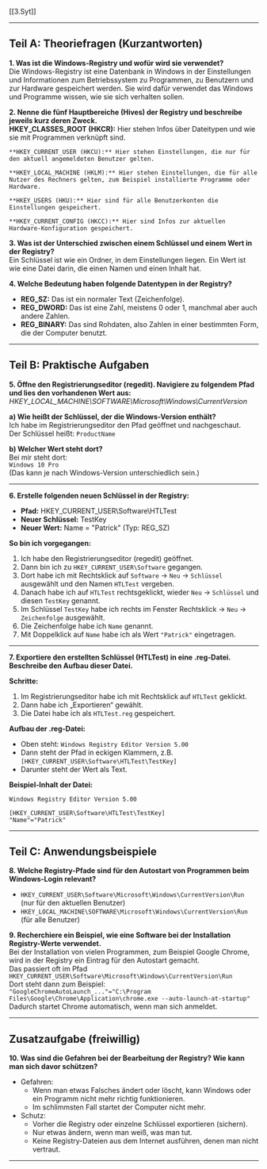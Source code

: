 [[3.Syt]]
___
## Teil A: Theoriefragen (Kurzantworten)

**1. Was ist die Windows-Registry und wofür wird sie verwendet?**  
Die Windows-Registry ist eine Datenbank in Windows in der Einstellungen und Informationen zum Betriebssystem zu Programmen, zu Benutzern und zur Hardware gespeichert werden. Sie wird dafür verwendet das Windows und Programme wissen, wie sie sich verhalten sollen.

**2. Nenne die fünf Hauptbereiche (Hives) der Registry und beschreibe jeweils kurz deren Zweck.**  
**HKEY_CLASSES_ROOT (HKCR):** Hier stehen Infos über Dateitypen und wie sie mit Programmen verknüpft sind.

	**HKEY_CURRENT_USER (HKCU):** Hier stehen Einstellungen, die nur für den aktuell angemeldeten Benutzer gelten.
	
	**HKEY_LOCAL_MACHINE (HKLM):** Hier stehen Einstellungen, die für alle Nutzer des Rechners gelten, zum Beispiel installierte Programme oder Hardware.
	
	**HKEY_USERS (HKU):** Hier sind für alle Benutzerkonten die Einstellungen gespeichert.
	
	**HKEY_CURRENT_CONFIG (HKCC):** Hier sind Infos zur aktuellen Hardware-Konfiguration gespeichert.

**3. Was ist der Unterschied zwischen einem Schlüssel und einem Wert in der Registry?**  
Ein Schlüssel ist wie ein Ordner, in dem Einstellungen liegen. Ein Wert ist wie eine Datei darin, die einen Namen und einen Inhalt hat.

**4. Welche Bedeutung haben folgende Datentypen in der Registry?**  
- **REG_SZ:** Das ist ein normaler Text (Zeichenfolge).
- **REG_DWORD:** Das ist eine Zahl, meistens 0 oder 1, manchmal aber auch andere Zahlen.
- **REG_BINARY:** Das sind Rohdaten, also Zahlen in einer bestimmten Form, die der Computer benutzt.

---

## Teil B: Praktische Aufgaben

**5. Öffne den Registrierungseditor (regedit). Navigiere zu folgendem Pfad und lies den vorhandenen Wert aus:**  
*HKEY_LOCAL_MACHINE\SOFTWARE\Microsoft\Windows\CurrentVersion*

**a) Wie heißt der Schlüssel, der die Windows-Version enthält?**  
Ich habe im Registrierungseditor den Pfad geöffnet und nachgeschaut.  
Der Schlüssel heißt: `ProductName`

**b) Welcher Wert steht dort?**  
Bei mir steht dort:  
`Windows 10 Pro`  
(Das kann je nach Windows-Version unterschiedlich sein.)

---

**6. Erstelle folgenden neuen Schlüssel in der Registry:**  
- **Pfad:** HKEY_CURRENT_USER\Software\HTLTest  
- **Neuer Schlüssel:** TestKey  
- **Neuer Wert:** Name = "Patrick" (Typ: REG_SZ)  

**So bin ich vorgegangen:**  
1. Ich habe den Registrierungseditor (regedit) geöffnet.  
2. Dann bin ich zu `HKEY_CURRENT_USER\Software` gegangen.  
3. Dort habe ich mit Rechtsklick auf `Software` → `Neu` → `Schlüssel` ausgewählt und den Namen `HTLTest` vergeben.  
4. Danach habe ich auf `HTLTest` rechtsgeklickt, wieder `Neu` → `Schlüssel` und diesen `TestKey` genannt.  
5. Im Schlüssel `TestKey` habe ich rechts im Fenster Rechtsklick → `Neu` → `Zeichenfolge` ausgewählt.  
6. Die Zeichenfolge habe ich `Name` genannt.  
7. Mit Doppelklick auf `Name` habe ich als Wert `"Patrick"` eingetragen.

---

**7. Exportiere den erstellten Schlüssel (HTLTest) in eine .reg-Datei. Beschreibe den Aufbau dieser Datei.**  

**Schritte:**  
1. Im Registrierungseditor habe ich mit Rechtsklick auf `HTLTest` geklickt.  
2. Dann habe ich „Exportieren“ gewählt.  
3. Die Datei habe ich als `HTLTest.reg` gespeichert.

**Aufbau der .reg-Datei:**  
- Oben steht: `Windows Registry Editor Version 5.00`
- Dann steht der Pfad in eckigen Klammern, z.B. `[HKEY_CURRENT_USER\Software\HTLTest\TestKey]`
- Darunter steht der Wert als Text.

**Beispiel-Inhalt der Datei:**  
```
Windows Registry Editor Version 5.00

[HKEY_CURRENT_USER\Software\HTLTest\TestKey]
"Name"="Patrick"
```

---

## Teil C: Anwendungsbeispiele

**8. Welche Registry-Pfade sind für den Autostart von Programmen beim Windows-Login relevant?**  
- `HKEY_CURRENT_USER\Software\Microsoft\Windows\CurrentVersion\Run` (nur für den aktuellen Benutzer)
- `HKEY_LOCAL_MACHINE\SOFTWARE\Microsoft\Windows\CurrentVersion\Run` (für alle Benutzer)

**9. Recherchiere ein Beispiel, wie eine Software bei der Installation Registry-Werte verwendet.**  
Bei der Installation von vielen Programmen, zum Beispiel Google Chrome, wird in der Registry ein Eintrag für den Autostart gemacht.  
Das passiert oft im Pfad  
`HKEY_CURRENT_USER\Software\Microsoft\Windows\CurrentVersion\Run`  
Dort steht dann zum Beispiel:  
`"GoogleChromeAutoLaunch_..."="C:\Program Files\Google\Chrome\Application\chrome.exe --auto-launch-at-startup"`  
Dadurch startet Chrome automatisch, wenn man sich anmeldet.

---

## Zusatzaufgabe (freiwillig)

**10. Was sind die Gefahren bei der Bearbeitung der Registry? Wie kann man sich davor schützen?**  
- Gefahren:  
  - Wenn man etwas Falsches ändert oder löscht, kann Windows oder ein Programm nicht mehr richtig funktionieren.
  - Im schlimmsten Fall startet der Computer nicht mehr.
- Schutz:  
  - Vorher die Registry oder einzelne Schlüssel exportieren (sichern).
  - Nur etwas ändern, wenn man weiß, was man tut.
  - Keine Registry-Dateien aus dem Internet ausführen, denen man nicht vertraut.

---